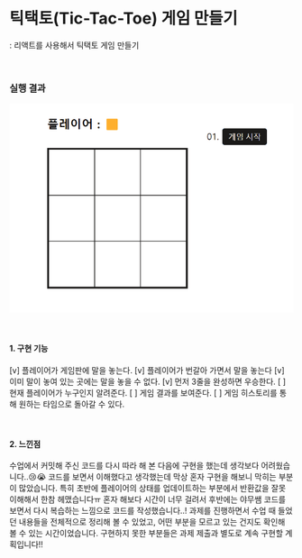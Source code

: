 # 틱택토(Tic-Tac-Toe) 게임 만들기

: 리액트를 사용해서 틱택토 게임 만들기


</br>

### 실행 결과
![실행 결과](/tic-tac-toe-game/실행결과.gif)

</br>

#### 1. 구현 기능
[v] 플레이어가 게임판에 말을 놓는다.
[v] 플레이어가 번갈아 가면서 말을 놓는다
[v] 이미 말이 놓여 있는 곳에는 말을 놓을 수 없다.
[v] 먼저 3줄을 완성하면 우승한다.
[ ] 현재 플레이어가 누구인지 알려준다.
[ ] 게임 결과를 보여준다.
[ ] 게임 히스토리를 통해 원하는 타임으로 돌아갈 수 있다.

</br>

#### 2. 느낀점
수업에서 커밋해 주신 코드를 다시 따라 해 본 다음에 구현을 했는데 생각보다 어려웠습니다..😢😭
코드를 보면서 이해했다고 생각했는데 막상 혼자 구현을 해보니 막히는 부분이 많았습니다. 특히 초반에 플레이어의 상태를 업데이트하는 부분에서 반환값을 잘못 이해해서 한참 헤맸습니다ㅠ
혼자 해보다 시간이 너무 걸려서 후반에는 야무쌤 코드를 보면서 다시 복습하는 느낌으로 코드를 작성했습니다..!
과제를 진행하면서 수업 때 들었던 내용들을 전체적으로 정리해 볼 수 있었고, 어떤 부분을 모르고 있는 건지도 확인해 볼 수 있는 시간이었습니다.
구현하지 못한 부분들은 과제 제출과 별도로 계속 구현할 계획입니다!!